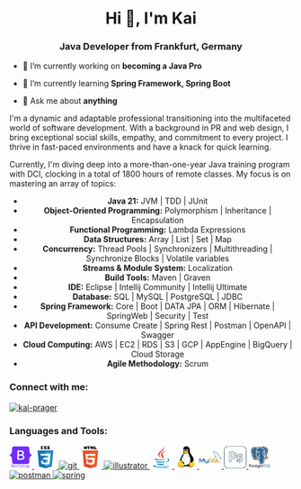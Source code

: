 <h1 align="center">Hi 👋, I'm Kai</h1>
<h3 align="center">Java Developer from Frankfurt, Germany</h3>

- 🔭 I’m currently working on **becoming a Java Pro**

- 🌱 I’m currently learning **Spring Framework, Spring Boot**

- 💬 Ask me about **anything**

<p>I'm a dynamic and adaptable professional transitioning into the multifaceted world of software development. With a background in PR and web design, I bring exceptional social skills, empathy, and commitment to every project. I thrive in fast-paced environments and have a knack for quick learning.</p>

<p>Currently, I'm diving deep into a more-than-one-year Java training program with DCI, clocking in a total of 1800 hours of remote classes. My focus is on mastering an array of topics:</p>

<ul align="center">
  <li><b>Java 21:</b> JVM | TDD | JUnit</li>
  <li><b>Object-Oriented Programming:</b> Polymorphism | Inheritance | Encapsulation</li>
  <li><b>Functional Programming:</b> Lambda Expressions</li>
  <li><b>Data Structures:</b> Array | List | Set | Map</li>
  <li><b>Concurrency:</b> Thread Pools | Synchronizers | Multithreading | Synchronize Blocks | Volatile variables</li>
  <li><b>Streams & Module System:</b> Localization</li>
  <li><b>Build Tools:</b> Maven | Graven</li>
  <li><b>IDE:</b> Eclipse | Intellij Community | Intellij Ultimate</li>
  <li><b>Database:</b> SQL | MySQL | PostgreSQL | JDBC</li>
  <li><b>Spring Framework:</b> Core | Boot | DATA JPA | ORM | Hibernate | SpringWeb | Security | Test</li>
  <li><b>API Development:</b> Consume Create | Spring Rest | Postman | OpenAPI | Swagger</li>
  <li><b>Cloud Computing:</b> AWS | EC2 | RDS | S3 | GCP | AppEngine | BigQuery | Cloud Storage</li>
  <li><b>Agile Methodology:</b> Scrum</li>
</ul>

<h3 align="left">Connect with me:</h3>
<p align="left">
<a href="https://linkedin.com/in/kai-prager" target="blank"><img align="center" src="https://raw.githubusercontent.com/rahuldkjain/github-profile-readme-generator/master/src/images/icons/Social/linked-in-alt.svg" alt="kai-prager" height="30" width="40" /></a>
</p>

<h3 align="left">Languages and Tools:</h3>
<p align="left"> <a href="https://getbootstrap.com" target="_blank" rel="noreferrer"> <img src="https://raw.githubusercontent.com/devicons/devicon/master/icons/bootstrap/bootstrap-plain-wordmark.svg" alt="bootstrap" width="40" height="40"/> </a> <a href="https://www.w3schools.com/css/" target="_blank" rel="noreferrer"> <img src="https://raw.githubusercontent.com/devicons/devicon/master/icons/css3/css3-original-wordmark.svg" alt="css3" width="40" height="40"/> </a> <a href="https://git-scm.com/" target="_blank" rel="noreferrer"> <img src="https://www.vectorlogo.zone/logos/git-scm/git-scm-icon.svg" alt="git" width="40" height="40"/> </a> <a href="https://www.w3.org/html/" target="_blank" rel="noreferrer"> <img src="https://raw.githubusercontent.com/devicons/devicon/master/icons/html5/html5-original-wordmark.svg" alt="html5" width="40" height="40"/> </a> <a href="https://www.adobe.com/in/products/illustrator.html" target="_blank" rel="noreferrer"> <img src="https://www.vectorlogo.zone/logos/adobe_illustrator/adobe_illustrator-icon.svg" alt="illustrator" width="40" height="40"/> </a> <a href="https://www.java.com" target="_blank" rel="noreferrer"> <img src="https://raw.githubusercontent.com/devicons/devicon/master/icons/java/java-original.svg" alt="java" width="40" height="40"/> </a> <a href="https://www.linux.org/" target="_blank" rel="noreferrer"> <img src="https://raw.githubusercontent.com/devicons/devicon/master/icons/linux/linux-original.svg" alt="linux" width="40" height="40"/> </a> <a href="https://www.mysql.com/" target="_blank" rel="noreferrer"> <img src="https://raw.githubusercontent.com/devicons/devicon/master/icons/mysql/mysql-original-wordmark.svg" alt="mysql" width="40" height="40"/> </a> <a href="https://www.photoshop.com/en" target="_blank" rel="noreferrer"> <img src="https://raw.githubusercontent.com/devicons/devicon/master/icons/photoshop/photoshop-line.svg" alt="photoshop" width="40" height="40"/> </a> <a href="https://www.postgresql.org" target="_blank" rel="noreferrer"> <img src="https://raw.githubusercontent.com/devicons/devicon/master/icons/postgresql/postgresql-original-wordmark.svg" alt="postgresql" width="40" height="40"/> </a> <a href="https://postman.com" target="_blank" rel="noreferrer"> <img src="https://www.vectorlogo.zone/logos/getpostman/getpostman-icon.svg" alt="postman" width="40" height="40"/> </a> <a href="https://spring.io/" target="_blank" rel="noreferrer"> <img src="https://www.vectorlogo.zone/logos/springio/springio-icon.svg" alt="spring" width="40" height="40"/> </a> </p>
